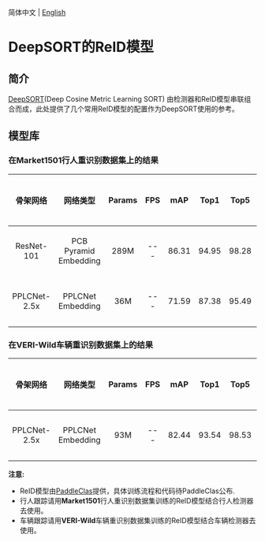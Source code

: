 简体中文 | [English](README.md)

# DeepSORT的ReID模型

## 简介
[DeepSORT](https://arxiv.org/abs/1812.00442)(Deep Cosine Metric Learning SORT) 由检测器和ReID模型串联组合而成，此处提供了几个常用ReID模型的配置作为DeepSORT使用的参考。

## 模型库

### 在Market1501行人重识别数据集上的结果

| 骨架网络         | 网络类型                  |  Params   |   FPS     |    mAP    |   Top1    |   Top5    |  下载链接  |   配置文件 |
| :-------------: |  :-----------------:    | :-------: |  :------: | :-------: | :-------: | :-------: | :-------: | :-------: |
| ResNet-101      |  PCB Pyramid Embedding  |  289M     |   ---     |   86.31   |   94.95   |   98.28   | [下载链接](https://paddledet.bj.bcebos.com/models/mot/deepsort/deepsort_pcb_pyramid_r101.pdparams)   |   [配置文件](./deepsort_pcb_pyramid_r101.yml)     |
| PPLCNet-2.5x    |  PPLCNet Embedding      |  36M      |   ---     |   71.59   |   87.38   |   95.49   | [下载链接](https://paddledet.bj.bcebos.com/models/mot/deepsort/deepsort_pplcnet.pdparams)   |   [配置文件](./deepsort_pplcnet.yml)     |

### 在VERI-Wild车辆重识别数据集上的结果

| 骨架网络         | 网络类型                  |  Params   |   FPS     |    mAP    |   Top1    |   Top5    |  下载链接  |   配置文件 |
| :-------------: |  :-----------------:    | :-------: |  :------: | :-------: | :-------: | :-------: | :-------: | :-------: |
| PPLCNet-2.5x    |  PPLCNet Embedding      |  93M      |   ---     |   82.44   |   93.54   |   98.53   | [下载链接](https://paddledet.bj.bcebos.com/models/mot/deepsort/deepsort_pplcnet_vehicle.pdparams)   |   [配置文件](./deepsort_pplcnet_vehicle.yml)     |

**注意:**
  - ReID模型由[PaddleClas](https://github.com/PaddlePaddle/PaddleClas)提供，具体训练流程和代码待PaddleClas公布.
  - 行人跟踪请用**Market1501**行人重识别数据集训练的ReID模型结合行人检测器去使用。
  - 车辆跟踪请用**VERI-Wild**车辆重识别数据集训练的ReID模型结合车辆检测器去使用。
